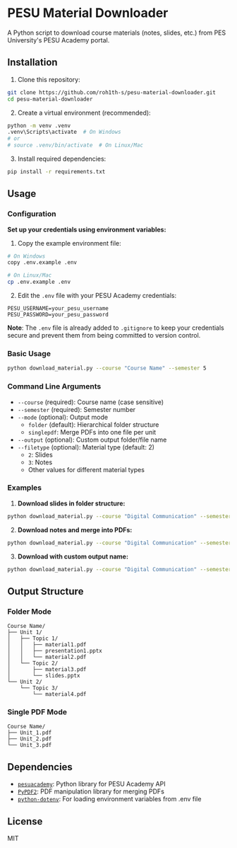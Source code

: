 # PESU Material Downloader

A Python script to download course materials (notes, slides, etc.) from PES University's PESU Academy portal.

## Installation

1. Clone this repository:

```bash
git clone https://github.com/roh1th-s/pesu-material-downloader.git
cd pesu-material-downloader
```

2. Create a virtual environment (recommended):

```bash
python -m venv .venv
.venv\Scripts\activate  # On Windows
# or
# source .venv/bin/activate  # On Linux/Mac
```

3. Install required dependencies:

```bash
pip install -r requirements.txt
```

## Usage

### Configuration

**Set up your credentials using environment variables:**

1. Copy the example environment file:

```bash
# On Windows
copy .env.example .env

# On Linux/Mac
cp .env.example .env
```

2. Edit the `.env` file with your PESU Academy credentials:

```env
PESU_USERNAME=your_pesu_username
PESU_PASSWORD=your_pesu_password
```

**Note**: The `.env` file is already added to `.gitignore` to keep your credentials secure and prevent them from being committed to version control.

### Basic Usage

```bash
python download_material.py --course "Course Name" --semester 5
```

### Command Line Arguments

-   `--course` (required): Course name (case sensitive)
-   `--semester` (required): Semester number
-   `--mode` (optional): Output mode
    -   `folder` (default): Hierarchical folder structure
    -   `singlepdf`: Merge PDFs into one file per unit
-   `--output` (optional): Custom output folder/file name
-   `--filetype` (optional): Material type (default: 2)
    -   `2`: Slides
    -   `3`: Notes
    -   Other values for different material types

### Examples

1. **Download slides in folder structure:**

```bash
python download_material.py --course "Digital Communication" --semester 5
```

2. **Download notes and merge into PDFs:**

```bash
python download_material.py --course "Digital Communication" --semester 5 --mode singlepdf --filetype 3
```

3. **Download with custom output name:**

```bash
python download_material.py --course "Digital Communication" --semester 5 --output "DigitalCom"
```

## Output Structure

### Folder Mode

```
Course Name/
├── Unit 1/
│   ├── Topic 1/
│   │   ├── material1.pdf
│   │   ├── presentation1.pptx
│   │   └── material2.pdf
│   └── Topic 2/
│       ├── material3.pdf
│       └── slides.pptx
└── Unit 2/
    └── Topic 3/
        └── material4.pdf
```

### Single PDF Mode

```
Course Name/
├── Unit_1.pdf
├── Unit_2.pdf
└── Unit_3.pdf
```

## Dependencies

-   [`pesuacademy`](https://github.com/pesu-dev/pesuacademy): Python library for PESU Academy API
-   [`PyPDF2`](https://pypi.org/project/PyPDF2/): PDF manipulation library for merging PDFs
-   [`python-dotenv`](https://pypi.org/project/python-dotenv/): For loading environment variables from .env file

## License

MIT
